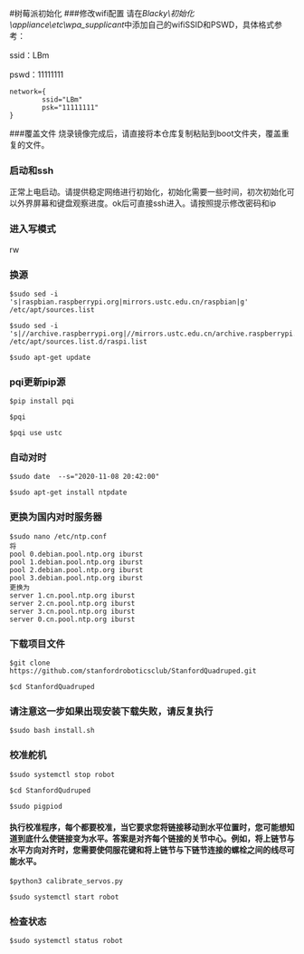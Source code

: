 #树莓派初始化
###修改wifi配置
请在*Blacky\初始化\appliance\etc\wpa_supplicant*中添加自己的wifiSSID和PSWD，具体格式参考：

ssid：LBm

pswd：11111111

```text
network={
        ssid="LBm"
        psk="11111111"
}
```


###覆盖文件
烧录镜像完成后，请直接将本仓库复制粘贴到boot文件夹，覆盖重复的文件。

### 启动和ssh

正常上电启动。请提供稳定网络进行初始化，初始化需要一些时间，初次初始化可以外界屏幕和键盘观察进度。ok后可直接ssh进入。请按照提示修改密码和ip

### 进入写模式

rw

### 换源
```shell
$sudo sed -i 's|raspbian.raspberrypi.org|mirrors.ustc.edu.cn/raspbian|g' /etc/apt/sources.list

$sudo sed -i 's|//archive.raspberrypi.org|//mirrors.ustc.edu.cn/archive.raspberrypi.org|g' /etc/apt/sources.list.d/raspi.list

$sudo apt-get update
```
### pqi更新pip源
```shell
$pip install pqi

$pqi

$pqi use ustc
```
### 自动对时
```shell
$sudo date  --s="2020-11-08 20:42:00"

$sudo apt-get install ntpdate 
```
### 更换为国内对时服务器
```shell
$sudo nano /etc/ntp.conf
将
pool 0.debian.pool.ntp.org iburst
pool 1.debian.pool.ntp.org iburst
pool 2.debian.pool.ntp.org iburst
pool 3.debian.pool.ntp.org iburst
更换为
server 1.cn.pool.ntp.org iburst
server 2.cn.pool.ntp.org iburst
server 3.cn.pool.ntp.org iburst
server 0.cn.pool.ntp.org iburst
```
### 下载项目文件
```shell
$git clone https://github.com/stanfordroboticsclub/StanfordQuadruped.git

$cd StanfordQuadruped
```
### 请注意这一步如果出现安装下载失败，请反复执行
```shell
$sudo bash install.sh
```
### 校准舵机
```shell
$sudo systemctl stop robot

$cd StanfordQudruped

$sudo pigpiod
```
#### 执行校准程序，每个都要校准，当它要求您将链接移动到水平位置时，您可能想知道到底什么使链接变为水平。答案是对齐每个链接的关节中心。例如，将上链节与水平方向对齐时，您需要使伺服花键和将上链节与下链节连接的螺栓之间的线尽可能水平。
```shell
$python3 calibrate_servos.py

$sudo systemctl start robot
```
### 检查状态
```shell
$sudo systemctl status robot
```

